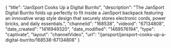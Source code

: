 {
    "title": "JanSport Cooks Up a Digital Burrito",
    "description": "The JanSport Digital Burrito folds up perfectly to fit inside a JanSport backpack featuring an innovative wrap style design that securely stores electronic cords, power bricks, and daily essentials.",
    "channelid": "168538",
    "videoid": "67134808",
    "date_created": "1416949320",
    "date_modified": "1469576194",
    "type": "captivate",
    "layout": "channelVideo",
    "url": "\/jansport\/jansport-cooks-up-a-digital-burrito\/168538-67134808"
}
